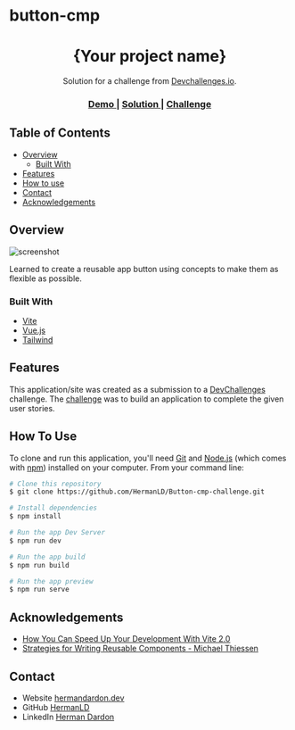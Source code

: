 # button-cmp

<!-- Please update value in the {}  -->

<h1 align="center">{Your project name}</h1>

<div align="center">
   Solution for a challenge from  <a href="http://devchallenges.io" target="_blank">Devchallenges.io</a>.
</div>

<div align="center">
  <h3>
    <a href="https://{your-demo-link.your-domain}">
      Demo
    </a>
    <span> | </span>
    <a href="https://{your-url-to-the-solution}">
      Solution
    </a>
    <span> | </span>
    <a href="https://devchallenges.io/challenges/ohgVTyJCbm5OZyTB2gNY">
      Challenge
    </a>
  </h3>
</div>

<!-- TABLE OF CONTENTS -->

## Table of Contents

- [Overview](#overview)
  - [Built With](#built-with)
- [Features](#features)
- [How to use](#how-to-use)
- [Contact](#contact)
- [Acknowledgements](#acknowledgements)

<!-- OVERVIEW -->

## Overview

![screenshot](https://res.cloudinary.com/nimbus8/image/upload/c_scale,w_820/v1616388485/portfolio/Screenshot_2021-03-21_Vite_App_dn0rjp.pnghttps://user-images.githubusercontent.com/16707738/92399059-5716eb00-f132-11ea-8b14-bcacdc8ec97b.pnghttps://res.cloudinary.com/nimbus8/image/upload/c_scale,w_820/v1616388485/portfolio/Screenshot_2021-03-21_Vite_App_dn0rjp.png)

Learned to create a reusable app button using concepts to make them as flexible as possible.

### Built With

<!-- This section should list any major frameworks that you built your project using. Here are a few examples.-->

- [Vite](https://vitejs.dev/)
- [Vue.js](https://vuejs.org/)
- [Tailwind](https://tailwindcss.com/)

## Features

<!-- List the features of your application or follow the template. Don't share the figma file here :) -->

This application/site was created as a submission to a [DevChallenges](https://devchallenges.io/challenges) challenge. The [challenge](https://devchallenges.io/challenges/ohgVTyJCbm5OZyTB2gNY) was to build an application to complete the given user stories.

## How To Use

<!-- This is an example, please update according to your application -->

To clone and run this application, you'll need [Git](https://git-scm.com) and [Node.js](https://nodejs.org/en/download/) (which comes with [npm](http://npmjs.com)) installed on your computer. From your command line:

```bash
# Clone this repository
$ git clone https://github.com/HermanLD/Button-cmp-challenge.git

# Install dependencies
$ npm install

# Run the app Dev Server
$ npm run dev

# Run the app build
$ npm run build

# Run the app preview
$ npm run serve
```

## Acknowledgements

<!-- This section should list any articles or add-ons/plugins that helps you to complete the project. This is optional but it will help you in the future. For exmpale -->

- [How You Can Speed Up Your Development With Vite 2.0](https://www.youtube.com/watch?v=SGIAwj3wp-o&t=345s)
- [Strategies for Writing Reusable Components - Michael Thiessen](https://www.youtube.com/watch?v=bl2q5NCJInk)

## Contact

- Website [hermandardon.dev](https://hermandardon.dev/)
- GitHub [HermanLD](https://github.com/HermanLD)
- LinkedIn [Herman Dardon](https://www.linkedin.com/in/herman-dardon/)
